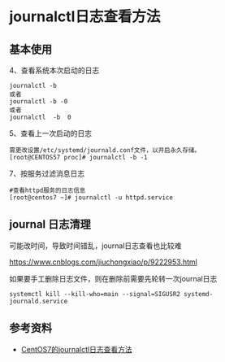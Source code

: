 # journalctl日志查看方法

## 基本使用

4、查看系统本次启动的日志
```
journalctl -b
或者
journalctl -b -0
或者
journalctl  -b  0
```

5、查看上一次启动的日志
```
需更改设置/etc/systemd/journald.conf文件，以开启永久存储。
[root@CENTOS57 proc]# journalctl -b -1
```

7、按服务过滤消息日志
```
#查看httpd服务的日志信息
[root@centos7 ~]# journalctl -u httpd.service 
```

## journal 日志清理

可能改时间，导致时间错乱，journal日志查看也比较难

https://www.cnblogs.com/jiuchongxiao/p/9222953.html

如果要手工删除日志文件，则在删除前需要先轮转一次journal日志
```
systemctl kill --kill-who=main --signal=SIGUSR2 systemd-journald.service
```

## 参考资料

* [CentOS7的journalctl日志查看方法](https://www.cnblogs.com/ggzhangxiaochao/p/13953887.html)
